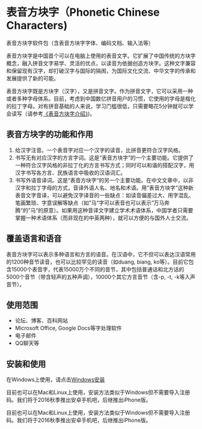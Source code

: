 # 表音方块字（Phonetic Chinese Characters)
表音方块字软件包（含表音方块字字体、编码文档、输入法等）

表音方块字是中国首个可以在电脑上使用的表音文字。它扩展了中国传统的方块字概念，融入拼音文字易学、灵活的优点，以读音为依据创造方块字。这种文字兼容和保留现有汉字，却打破汉字与国际的隔阂，为国际文化交流、中华文字的传承和发展提供了新的可能。

表音方块字既是方块字（汉字），又是拼音文字。作为拼音文字，它可以采用一种或者多种字母体系。目前，考虑到中国数亿拼音用户的习惯，它使用的字母是楷化的拉丁字母。对有拼音基础的人来说，学习门槛很低，只需要略花5分钟就可以学会读写（请参考[《表音方块字介绍》](http://blog.sina.com.cn/s/blog_141aa4e440102w31n.html))。

## 表音方块字的功能和作用
1. 给汉字注音。一个表音字对应一个汉字的读音，比拼音更符合汉字风格。
2. 书写无有对应汉字的方言字词。这是“表音方块字”的一个主要功能。它提供了一种符合汉字风格的非拉丁化的方言书写方式；同时可以和谐的搭配汉字，用汉字书写各方言、民族语言中吸收的汉语词汇。
3. 书写外语音译词。这是“表音方块字“的另一个主要功能。在中文文章中，以非汉字和拉丁字母的方式，音译外语人名、地名和术语。用”表音方块字“这种新表音文字音译，可以避免汉字译音的一些缺点：如读音偏差过大、用字混乱、笔画繁琐、字意误解等缺点（如”马“字可以表音也可以表示”万马奔腾“的”马“的原意）。如果用这种音译文字建立学术术语体系，中国学者只需要掌握一种术语体系（而非现在的中英两种），就可以方便的与国外人士交流。

## 覆盖语言和语音
表音方块字可以表示多种语言和方言的语音。在汉语中，它不但可以表达汉语常用的1200种音节读音，也可以比较罕见的读音（如duang, biang, ko等）。目前它包含15000个表音字，代表15000万个不同的音节，其中包括普通话和北方话的5000个音节（带含轻声的五种声调），10000个其它方言音节（含-p, -t, -k等入声音节）。

## 使用范围
* 论坛、博客、百科网站
* Microsoft Office, Google Docs等字处理软件
* 电子邮件
* QQ聊天等

## 安装和使用
在Windows上使用，请点击[Windows安装](https://github.com/biaoyinzi/biaoyinzi/wiki/Windows%E5%AD%97%E4%BD%93%E5%92%8C%E8%BE%93%E5%85%A5%E6%B3%95%E5%AE%89%E8%A3%85)

目前也可以在Mac和Linux上使用，安装方法类似于Windows但不需要导入注册码。我们将于2016秋季推出安卓手机吧，后继推出iPhone版。

目前也可以在Mac和Linux上使用，安装方法类似于Windows但不需要导入注册码。我们将于2016秋季推出安卓手机吧，后继推出iPhone版。

